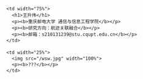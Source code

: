
<table border="0">
  <tr>
    
    <td width="75%">
      <h1>王升伟</h1>
      <p><b>重庆邮电大学 通信与信息工程学院</b></p>
      <p><b>研究方向：航迹关联融合</b></p>
      <p><b>邮箱：s210131239@stu.cqupt.edu.cn</b></p>
    </td>
    
    <td width="25%">
      <img src="/wsw.jpg" width="100%">
      <p><b>???</b></p>
    </td>
    
  </tr>
</table>
